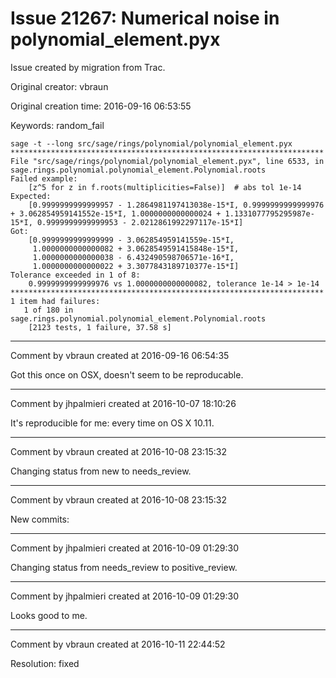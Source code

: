 # Issue 21267: Numerical noise in polynomial_element.pyx

Issue created by migration from Trac.

Original creator: vbraun

Original creation time: 2016-09-16 06:53:55

Keywords: random_fail


```
sage -t --long src/sage/rings/polynomial/polynomial_element.pyx
**********************************************************************
File "src/sage/rings/polynomial/polynomial_element.pyx", line 6533, in sage.rings.polynomial.polynomial_element.Polynomial.roots
Failed example:
    [z^5 for z in f.roots(multiplicities=False)]  # abs tol 1e-14
Expected:
    [0.9999999999999957 - 1.2864981197413038e-15*I, 0.9999999999999976 + 3.062854959141552e-15*I, 1.0000000000000024 + 1.1331077795295987e-15*I, 0.9999999999999953 - 2.0212861992297117e-15*I]
Got:
    [0.9999999999999999 - 3.062854959141559e-15*I,
     1.0000000000000082 + 3.0628549591415848e-15*I,
     1.0000000000000038 - 6.432490598706571e-16*I,
     1.0000000000000022 + 3.3077843189710377e-15*I]
Tolerance exceeded in 1 of 8:
    0.9999999999999976 vs 1.0000000000000082, tolerance 1e-14 > 1e-14
**********************************************************************
1 item had failures:
   1 of 180 in sage.rings.polynomial.polynomial_element.Polynomial.roots
    [2123 tests, 1 failure, 37.58 s]
```



---

Comment by vbraun created at 2016-09-16 06:54:35

Got this once on OSX, doesn't seem to be reproducable.


---

Comment by jhpalmieri created at 2016-10-07 18:10:26

It's reproducible for me: every time on OS X 10.11.


---

Comment by vbraun created at 2016-10-08 23:15:32

Changing status from new to needs_review.


---

Comment by vbraun created at 2016-10-08 23:15:32

New commits:


---

Comment by jhpalmieri created at 2016-10-09 01:29:30

Changing status from needs_review to positive_review.


---

Comment by jhpalmieri created at 2016-10-09 01:29:30

Looks good to me.


---

Comment by vbraun created at 2016-10-11 22:44:52

Resolution: fixed
